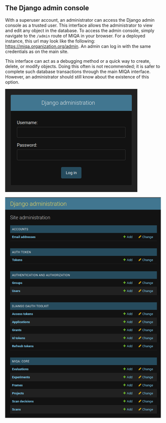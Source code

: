 ﻿## The Django admin console

With a superuser account, an administrator can access the Django admin console as a trusted user. This interface allows the administrator to view and edit any object in the database. To access the admin console, simply navigate to the `/admin` route of MIQA in your browser. For a deployed instance, this url may look like the following: https://miqa.organization.org/admin. An admin can log in with the same credentials as on the main site.


This interface can act as a debugging method or a quick way to create, delete, or modify objects. Doing this often is not recommended; it is safer to complete such database transactions through the main MIQA interface. However, an administrator should still know about the existence of this option.

![](images/console_0.png)

![](images/console_1.png)
